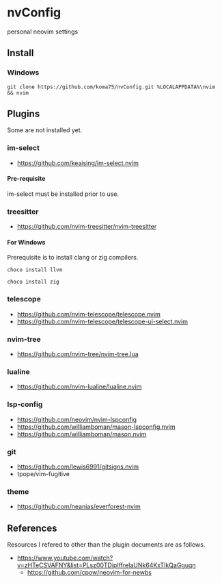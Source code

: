 nvConfig
========================================================================

personal neovim settings

Install
------------------------------------------------------------------------

### Windows

~~~ shell
git clone https://github.com/koma75/nvConfig.git %LOCALAPPDATA%\nvim && nvim
~~~

Plugins
------------------------------------------------------------------------

Some are not installed yet.

### im-select

* https://github.com/keaising/im-select.nvim

#### Pre-requisite

im-select must be installed prior to use.

### treesitter

* https://github.com/nvim-treesitter/nvim-treesitter

#### For Windows

Prerequisite is to install clang or zig compilers.

~~~ shell
choco install llvm
~~~

~~~ shell
choco install zig
~~~

### telescope

* https://github.com/nvim-telescope/telescope.nvim
* https://github.com/nvim-telescope/telescope-ui-select.nvim

### nvim-tree

* https://github.com/nvim-tree/nvim-tree.lua

### lualine

* https://github.com/nvim-lualine/lualine.nvim

### lsp-config

* https://github.com/neovim/nvim-lspconfig
* https://github.com/williamboman/mason-lspconfig.nvim
* https://github.com/williamboman/mason.nvim

### git

* https://github.com/lewis6991/gitsigns.nvim
* tpope/vim-fugitive

### theme

* https://github.com/neanias/everforest-nvim

References
------------------------------------------------------------------------

Resources I refered to other than the plugin documents are as follows.

* https://www.youtube.com/watch?v=zHTeCSVAFNY&list=PLsz00TDipIffreIaUNk64KxTIkQaGguqn
    * https://github.com/cpow/neovim-for-newbs
